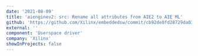 ```yaml
---
date: '2021-08-09'
title: 'aienginev2: src: Rename all attributes from AIE2 to AIE ML'
github: 'https://github.com/Xilinx/embeddedsw/commit/cb92de8fd28729da0307f26308ad107a926d736b'
external: ''
component: 'Userspace driver'
company: 'Xilinx'
showInProjects: false
---
```


